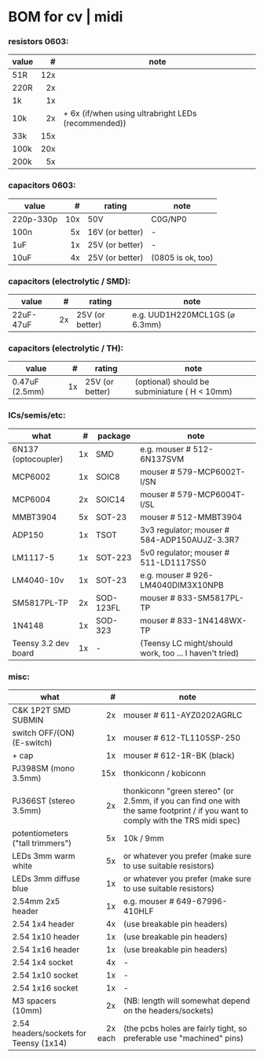 # BOM for cv | midi

### resistors 0603:

| value	| # | note |
| ---	| ---: | --- |
| 51R	|	12x	|	|
| 220R	|	2x |	|
| 1k	|	1x |	|
| 10k	|	2x | + 6x (if/when using ultrabright LEDs (recommended))	|
| 33k	|	15x |	|
| 100k	|	20x |	|
| 200k	|	5x |	|

### capacitors 0603:

| value	| # | rating | note |
| ---	| ---: | --- | --- |
| 220p-330p	|	10x	| 50V  | C0G/NP0 |
| 100n	|	5x	| 16V (or better) | - |
| 1uF	|	1x	| 25V (or better) | - |
| 10uF	|	4x	| 25V (or better) | (0805 is ok, too) |

### capacitors (electrolytic / SMD):

| value	| # | rating | note |
| ---	| ---: | --- | --- |
| 22uF-47uF	|	2x | 25V (or better) | e.g. UUD1H220MCL1GS (⌀ 6.3mm) |

### capacitors (electrolytic / TH):

| value	| # | rating | note |
| ---	| ---: | --- | --- |
| 0.47uF (2.5mm) |	1x | 25V (or better) | (optional) should be subminiature ( H < 10mm) | 

### ICs/semis/etc:

| what | # | package | note |
| --- | ---: | --- | --- |
| 6N137 (optocoupler) | 1x | SMD | e.g. mouser # 512-6N137SVM |
| MCP6002 | 1x | SOIC8 | mouser # 579-MCP6002T-I/SN |
| MCP6004 | 2x | SOIC14 | mouser # 579-MCP6004T-I/SL |
| MMBT3904 | 5x | SOT-23 | mouser # 512-MMBT3904 |
| ADP150 | 1x | TSOT | 3v3 regulator; mouser # 584-ADP150AUJZ-3.3R7 |
| LM1117-5 | 1x | SOT-223 | 5v0 regulator; mouser # 511-LD1117S50 |
| LM4040-10v | 1x | SOT-23 | e.g. mouser # 926-LM4040DIM3X10NPB |
| SM5817PL-TP | 2x | SOD-123FL | mouser # 833-SM5817PL-TP |
| 1N4148 | 1x | SOD-323 | mouser # 833-1N4148WX-TP |
| Teensy 3.2 dev board | 1x | - | (Teensy LC might/should work, too ... I haven't tried) |

### misc:

| what | # | note |
| --- | ---: | --- |
| C&K 1P2T SMD SUBMIN | 2x | mouser # 611-AYZ0202AGRLC |
| switch OFF/(ON) (E-switch)| 1x | mouser # 612-TL1105SP-250 |
| + cap | 1x | mouser # 612-1R-BK (black) |
| PJ398SM (mono 3.5mm) | 15x | thonkiconn / kobiconn |
| PJ366ST (stereo 3.5mm) | 2x | thonkiconn "green stereo" (or 2.5mm, if you can find one with the same footprint / if you want to comply with the TRS midi spec) |
| potentiometers ("tall trimmers") | 5x | 10k / 9mm |
| LEDs 3mm warm white | 5x | or whatever you prefer (make sure to use suitable resistors) |
| LEDs 3mm diffuse blue | 1x | or whatever you prefer (make sure to use suitable resistors) |
| 2.54mm 2x5 header | 1x | e.g. mouser # 649-67996-410HLF |
| 2.54 1x4 header | 4x | (use breakable pin headers) |
| 2.54 1x10 header | 1x | (use breakable pin headers) |
| 2.54 1x16 header | 1x | (use breakable pin headers) |
| 2.54 1x4 socket | 4x | - |
| 2.54 1x10 socket | 1x | - |
| 2.54 1x16 socket | 1x | - |
| M3 spacers (10mm) | 2x | (NB: length will somewhat depend on the headers/sockets) |
| 2.54 headers/sockets for Teensy (1x14) | 2x each | (the pcbs holes are fairly tight, so preferable use "machined" pins) |
